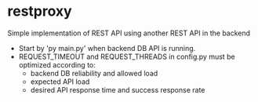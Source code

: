 # restproxy
Simple implementation of REST API using another REST API in the backend

* Start by 'py main.py' when backend DB API is running.
* REQUEST_TIMEOUT and REQUEST_THREADS in config.py must be optimized according to:
  * backend DB reliability and allowed load
  * expected API load
  * desired API response time and success response rate
